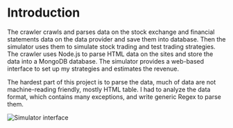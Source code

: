 # Introduction

The crawler crawls and parses data on the stock exchange and financial statements data on the data provider and save them into database. Then the simulator uses them to simulate stock trading and test trading strategies.
The crawler uses Node.js to parse HTML data on the sites and store the data into a MongoDB database. The simulator provides a web-based interface to set up my strategies and estimates the revenue.

The hardest part of this project is to parse the data, much of data are not machine-reading friendly, mostly HTML table. I had to analyze the data format, which contains many exceptions, and write generic Regex to parse them.

![Simulator interface](/images/image30.png)